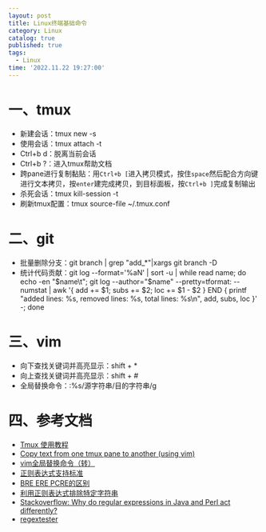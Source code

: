 ```yaml
---
layout: post
title: Linux终端基础命令
category: Linux
catalog: true
published: true
tags:
  - Linux
time: '2022.11.22 19:27:00'
---
```


# 一、tmux
- 新建会话：tmux new -s <session-name>
- 使用会话：tmux attach -t <session-name>
- Ctrl+b d：脱离当前会话
- Ctrl+b ?：进入tmux帮助文档
- 跨pane进行复制黏贴：用`Ctrl+b [`进入拷贝模式，按住`space`然后配合方向键进行文本拷贝，按`enter`建完成拷贝，到目标面板，按`Ctrl+b ]`完成复制输出
- 杀死会话：tmux kill-session -t <session-name>
- 刷新tmux配置：tmux source-file ~/.tmux.conf

# 二、git
- 批量删除分支：git branch | grep "add_*"|xargs git branch -D
- 统计代码贡献：git log --format='%aN' | sort -u | while read name; do echo -en "$name\t"; git log --author="$name" --pretty=tformat: --numstat | awk '{ add += $1; subs += $2; loc += $1 - $2 } END { printf "added lines: %s, removed lines: %s, total lines: %s\n", add, subs, loc }' -; done
  
# 三、vim
- 向下查找关键词并高亮显示：shift + *
- 向上查找关键词并高亮显示：shift + #
- 全局替换命令：:%s/源字符串/目的字符串/g

# 四、参考文档
- [Tmux 使用教程](http://www.ruanyifeng.com/blog/2019/10/tmux.html)  
- [Copy text from one tmux pane to another (using vim)](https://unix.stackexchange.com/questions/58763/copy-text-from-one-tmux-pane-to-another-using-vim)
- [vim全局替换命令（转）](https://www.jianshu.com/p/2af83c65a638)
- [正则表达式支持标准](https://www.cnblogs.com/codelogs/p/16060372.html)
- [BRE ERE PCRE的区别](https://www.cnblogs.com/codelogs/p/16060372.html)
- [利用正则表达式排除特定字符串](https://www.cnblogs.com/wangqiguo/archive/2012/05/08/2486548.html)
- [Stackoverflow: Why do regular expressions in Java and Perl act differently?](https://stackoverflow.com/questions/784267/why-do-regular-expressions-in-java-and-perl-act-differently)
- [regextester](https://www.regextester.com/)
